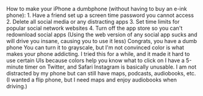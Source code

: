 
How to make your iPhone a dumbphone (without having to buy an e-ink phone): 1. Have a friend set up a screen time password you cannot access 2. Delete all social media or any distracting apps 3. Set time limits for popular social network websites 4. Turn off the app store so you can't redownload social apps (Using the web version of any social app sucks and will drive you insane, causing you to use it less) Congrats, you have a dumb phone You can turn it to grayscale, but I'm not convinced color is what makes your phone addicting. I tried this for a while, and it made it hard to use certain UIs because colors help you know what to click on I have a 5-minute timer on Twitter, and Safari Instagram is basically unusable. I am not distracted by my phone but can still have maps, podcasts, audiobooks, etc. (I wanted a flip phone, but I need maps and enjoy audiobooks when driving.)
